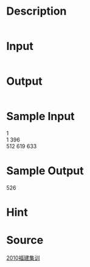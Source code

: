 
# Description

<div class="content"><p><img alt="" src="source/bzoj/2516/img/aHR0cHM6Ly9seWRzeS5jb20vSnVkZ2VPbmxpbmUvdXBsb2FkLzIwMTExMS8xKDIpLmpwZw==.jpg"/></p></div>

# Input

<div class="content"><p><img alt="" src="source/bzoj/2516/img/aHR0cHM6Ly9seWRzeS5jb20vSnVkZ2VPbmxpbmUvdXBsb2FkLzIwMTExMS8yKDIpLmpwZw==.jpg"/></p></div>

# Output

<div class="content"><p><img alt="" src="source/bzoj/2516/img/aHR0cHM6Ly9seWRzeS5jb20vSnVkZ2VPbmxpbmUvdXBsb2FkLzIwMTExMS8zKDIpLmpwZw==.jpg"/></p></div>

# Sample Input

<div class="content"><span class="sampledata">1<br/>
1 396<br/>
512 619 633<br/>
</span></div>

# Sample Output

<div class="content"><span class="sampledata">526</span></div>

# Hint

<div class="content"><p></p></div>

# Source

<div class="content"><p><a href="problemset.php?search=2010福建集训">2010福建集训</a></p></div>

